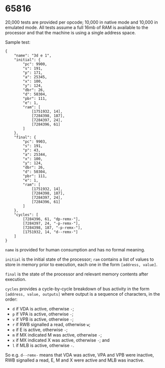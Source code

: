 # 65816

20,000 tests are provided per opcode; 10,000 in native mode and 10,000 in emulated mode. All tests assume a full 16mb of RAM is available to the processor and that the machine is using a single address space.

Sample test:

    {
    	"name": "3d e 1",
    	"initial": {
    		"pc": 9900,
    		"s": 191,
    		"p": 171,
    		"a": 25345,
    		"x": 100,
    		"y": 124,
    		"dbr": 26,
    		"d": 50304,
    		"pbr": 111,
    		"e": 1,
    		"ram": [
    			[1751932, 14],
    			[7284398, 187],
    			[7284397, 24],
    			[7284396, 61]
    		]
    	},
    	"final": {
    		"pc": 9903,
    		"s": 191,
    		"p": 43,
    		"a": 25344,
    		"x": 100,
    		"y": 124,
    		"dbr": 26,
    		"d": 50304,
    		"pbr": 111,
    		"e": 1,
    		"ram": [
    			[1751932, 14],
    			[7284398, 187],
    			[7284397, 24],
    			[7284396, 61]
    		]
    	},
    	"cycles": [
    		[7284396, 61, "dp-remx-"],
    		[7284397, 24, "-p-remx-"],
    		[7284398, 187, "-p-remx-"],
    		[1751932, 14, "d--remx-"]
    	]
    }

`name` is provided for human consumption and has no formal meaning.

`initial` is the initial state of the processor; `ram` contains a list of values to store in memory prior to execution, each one in the form `[address, value]`.

`final` is the state of the processor and relevant memory contents after execution.

`cycles` provides a cycle-by-cycle breakdown of bus activity in the form `[address, value, outputs]` where output is a sequence of characters, in the order:

* `d` if VDA is active, otherwise `-`;
* `p` if VPA is active, otherwise `-`;
* `v` if VPB is active, otherwise `-`;
* `r` if RWB signalled a read, otherwise `w`;
* `e` if E is active, otherwise `-`;
* `m` if MX indicated M was active, otherwise `-`;
* `x` if MX indicated X was active, otherwise `-`; and
* `l` if MLB is active, otherwise `-`.

So e.g. `d--remx-` means that VDA was active, VPA and VPB were inactive, RWB signalled a read, E, M and X were active and MLB was inactive.
